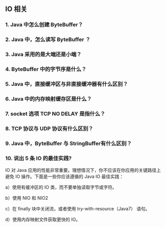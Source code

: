## IO 相关

### 1. Java 中怎么创建 ByteBuffer？



### 2. Java 中，怎么读写 ByteBuffer ？



### 3. Java 采用的是大端还是小端？



### 4. ByteBuffer 中的字节序是什么？



### 5. Java 中，直接缓冲区与非直接缓冲器有什么区别？



### 6. Java 中的内存映射缓存区是什么？



### 7. socket 选项 TCP NO DELAY 是指什么？



### 8. TCP 协议与 UDP 协议有什么区别？



### 9. Java 中，ByteBuffer 与 StringBuffer有什么区别？ 



### 10. 说出 5 条 IO 的最佳实践?

IO 对 Java 应用的性能非常重要。理想情况下，你不应该在你应用的关键路径上避免 IO 操作。下面是一些你应该遵循的 Java IO 最佳实践： 

a）使用有缓冲区的 IO 类，而不要单独读取字节或字符。 

b）使用 NIO 和 NIO2 

c）在 finally 块中关闭流，或者使用 try-with-resource（Java7） 语句。 

d）使用内存映射文件获取更快的 IO。 



